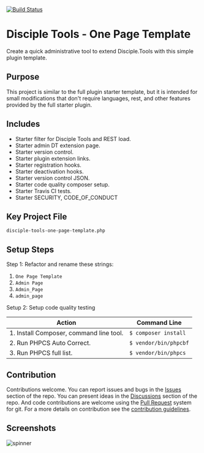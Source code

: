 [![Build Status](https://travis-ci.com/DiscipleTools/disciple-tools-one-page-template.svg?branch=master)](https://travis-ci.com/DiscipleTools/disciple-tools-one-page-template)

# Disciple Tools - One Page Template

Create a quick administrative tool to extend Disciple.Tools with this simple plugin template.

## Purpose

This project is similar to the full plugin starter template, but it is intended for
small modifications that don't require languages, rest, and other features provided by
the full starter plugin.

## Includes

- Starter filter for Disciple Tools and REST load.
- Starter admin DT extension page.
- Starter version control.
- Starter plugin extension links.
- Starter registration hooks.
- Starter deactivation hooks.
- Starter version control JSON.
- Starter code quality composer setup.
- Starter Travis CI tests.
- Starter SECURITY, CODE_OF_CONDUCT

## Key Project File

```
disciple-tools-one-page-template.php
```

## Setup Steps

Step 1: Refactor and rename these strings:

1. `One Page Template`
1. `Admin Page`
1. `Admin_Page`
1. `admin_page`

Setup 2: Setup code quality testing

| Action | Command Line |
| --- | --- |
| 1. Install Composer, command line tool. | `$ composer install` |
| 2. Run PHPCS Auto Correct. | `$ vendor/bin/phpcbf` |
| 3. Run PHPCS full list. | `$ vendor/bin/phpcs` |

## Contribution

Contributions welcome. You can report issues and bugs in the
[Issues](https://github.com/DiscipleTools/disciple-tools-starter-plugin-template/issues) section of the repo. You can present ideas
in the [Discussions](https://github.com/DiscipleTools/disciple-tools-starter-plugin-template/discussions) section of the repo. And
code contributions are welcome using the [Pull Request](https://github.com/DiscipleTools/disciple-tools-starter-plugin-template/pulls)
system for git. For a more details on contribution see the
[contribution guidelines](https://github.com/DiscipleTools/disciple-tools-starter-plugin-template/blob/master/CONTRIBUTING.md).

## Screenshots

![spinner](https://raw.githubusercontent.com/DiscipleTools/disciple-tools-one-page-template/master/screenshot.png)
